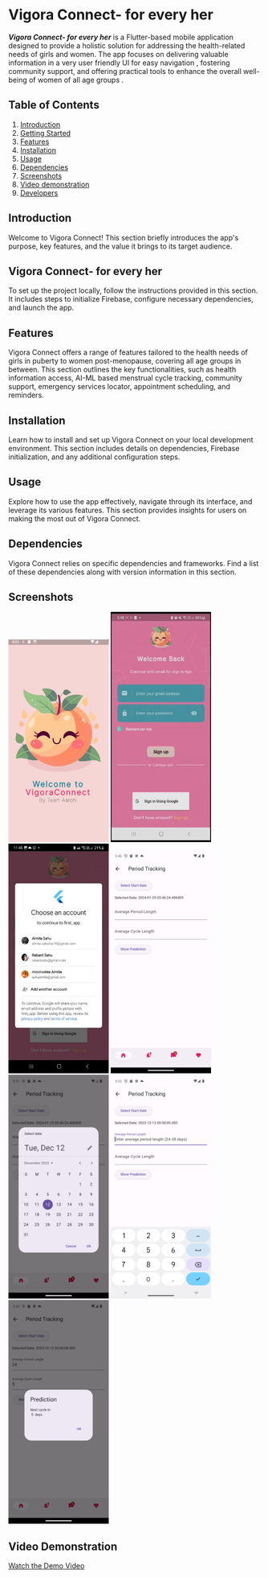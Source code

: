 # Vigora Connect- for every her

***Vigora Connect- for every her*** is a Flutter-based mobile application designed to provide a holistic solution for addressing the health-related needs of girls and women. The app focuses on delivering valuable information in a very user friendly UI for easy navigation , fostering community support, and offering practical tools to enhance the overall well-being of women of all age groups .

## Table of Contents

1. [Introduction](#introduction)
2. [Getting Started](#getting-started)
3. [Features](#features)
4. [Installation](#installation)
5. [Usage](#usage)
6. [Dependencies](#dependencies)
7. [Screenshots](#screeshots)
8. [Video demonstration](#video_demonstration)
9. [Developers](#developers)

## Introduction

Welcome to Vigora Connect! This section briefly introduces the app's purpose, key features, and the value it brings to its target audience.

## Vigora Connect- for every her

To set up the project locally, follow the instructions provided in this section. It includes steps to initialize Firebase, configure necessary dependencies, and launch the app.

## Features

Vigora Connect offers a range of features tailored to the health needs of girls in puberty to women post-menopause, covering all age groups in between. This section outlines the key functionalities, such as health information access, AI-ML based menstrual cycle tracking, community support, emergency services locator, appointment scheduling, and reminders.

## Installation

Learn how to install and set up Vigora Connect on your local development environment. This section includes details on dependencies, Firebase initialization, and any additional configuration steps.

## Usage

Explore how to use the app effectively, navigate through its interface, and leverage its various features. This section provides insights for users on making the most out of Vigora Connect.

## Dependencies

Vigora Connect relies on specific dependencies and frameworks. Find a list of these dependencies along with version information in this section.

## Screenshots

<img src="https://github.com/Its-alida/gdsc_2024/blob/main/screenshots/SPLASH_screen.png" width="200" alt="Splash Screen">
<img src="https://github.com/Its-alida/gdsc_2024/blob/main/output_images/sign_in_blank.jpg" width="200" alt="Sign in">
<img src="https://github.com/Its-alida/gdsc_2024/blob/main/output_images/sign_in_google_auth.jpg" width="200" alt="Google Sign In">
<img src="https://github.com/Its-alida/gdsc_2024/blob/main/output_images/flutter_02.png" width="200" alt="Period Tracker Screen">
<img src="https://github.com/Its-alida/gdsc_2024/blob/main/output_images/calendar_new.png" width="200" alt="Calendar">
<img src="https://github.com/Its-alida/gdsc_2024/blob/main/output_images/flutter_04.png" width="200" alt="Fields">
<img src="https://github.com/Its-alida/gdsc_2024/blob/main/output_images/dialog_new.png" width="200" alt="Results">



## Video Demonstration
[Watch the Demo Video](https://youtu.be/87QlRsBqk9A)
